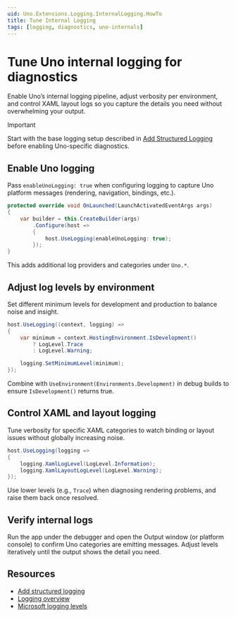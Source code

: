 ```yaml
---
uid: Uno.Extensions.Logging.InternalLogging.HowTo
title: Tune Internal Logging
tags: [logging, diagnostics, uno-internals]
---
```

# Tune Uno internal logging for diagnostics

Enable Uno’s internal logging pipeline, adjust verbosity per environment, and control XAML layout logs so you capture the details you need without overwhelming your output.

> [!IMPORTANT]
> Start with the base logging setup described in [Add Structured Logging](xref:Uno.Extensions.Logging.UseLogging) before enabling Uno-specific diagnostics.

## Enable Uno logging

Pass `enableUnoLogging: true` when configuring logging to capture Uno platform messages (rendering, navigation, bindings, etc.).

```csharp
protected override void OnLaunched(LaunchActivatedEventArgs args)
{
    var builder = this.CreateBuilder(args)
        .Configure(host =>
        {
            host.UseLogging(enableUnoLogging: true);
        });
}
```

This adds additional log providers and categories under `Uno.*`.

## Adjust log levels by environment

Set different minimum levels for development and production to balance noise and insight.

```csharp
host.UseLogging((context, logging) =>
{
    var minimum = context.HostingEnvironment.IsDevelopment()
        ? LogLevel.Trace
        : LogLevel.Warning;

    logging.SetMinimumLevel(minimum);
});
```

Combine with `UseEnvironment(Environments.Development)` in debug builds to ensure `IsDevelopment()` returns true.

## Control XAML and layout logging

Tune verbosity for specific XAML categories to watch binding or layout issues without globally increasing noise.

```csharp
host.UseLogging(logging =>
{
    logging.XamlLogLevel(LogLevel.Information);
    logging.XamlLayoutLogLevel(LogLevel.Warning);
});
```

Use lower levels (e.g., `Trace`) when diagnosing rendering problems, and raise them back once resolved.

## Verify internal logs

Run the app under the debugger and open the Output window (or platform console) to confirm Uno categories are emitting messages. Adjust levels iteratively until the output shows the detail you need.

## Resources

- [Add structured logging](xref:Uno.Extensions.Logging.UseLogging)
- [Logging overview](xref:Uno.Extensions.Logging.Overview)
- [Microsoft logging levels](https://learn.microsoft.com/dotnet/core/extensions/logging)
